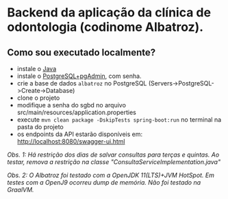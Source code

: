 # Backend da aplicação da clínica de odontologia (codinome Albatroz).

## Como sou executado localmente?
- instale o [Java](https://adoptopenjdk.net/)
- instale o [PostgreSQL+pgAdmin](https://www.postgresql.org/download/), com senha.
- crie a base de dados `albatroz` no PostgreSQL (Servers->PostgreSQL->Create->Database)
- clone o projeto
- modifique a senha do sgbd no arquivo src/main/resources/application.properties
- execute `mvn clean package -DskipTests spring-boot:run` no terminal na pasta do projeto
- os endpoints da API estarão disponíveis em: [http://localhost:8080/swagger-ui.html](http://localhost:8080/swagger-ui.html)

*Obs. 1: Há restrição dos dias de salvar consultas para terças e quintas. Ao testar, remova a restrição na classe "ConsultaServiceImplementation.java"*

*Obs. 2: O Albatroz foi testado com a OpenJDK 11(LTS)+JVM HotSpot. Em testes com a OpenJ9 ocorreu dump de memória. Não foi testado na GraalVM.*
